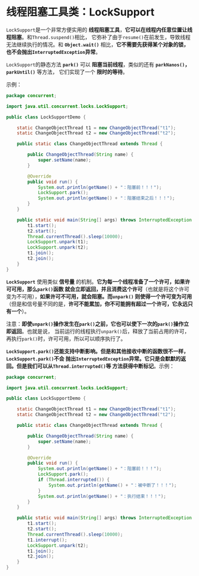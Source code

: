 线程阻塞工具类：LockSupport
===================================================================
`LockSupport`是一个非常方便实用的 **线程阻塞工具**，**它可以在线程内任意位置让线程阻塞**。和`Thread.suspend()`相比，
它弥补了由于`resume()`在前发生，导致线程无法继续执行的情况。和 **`Object.wait()`** 相比，**它不需要先获得某个对象的锁，
也不会抛出`InterruptedException`异常**。

`LockSupport`的静态方法 **`park()`** 可以 **阻塞当前线程**，类似的还有 **`parkNanos()`，`parkUntil()`** 等方法，
它们实现了一个 **限时的等待**。

示例：
```java
package concurrent;

import java.util.concurrent.locks.LockSupport;

public class LockSupportDemo {

    static ChangeObjectThread t1 = new ChangeObjectThread("t1");
    static ChangeObjectThread t2 = new ChangeObjectThread("t2");

    public static class ChangeObjectThread extends Thread {

        public ChangeObjectThread(String name) {
            super.setName(name);
        }

        @Override
        public void run() {
            System.out.println(getName() + "：阻塞前！！！");
            LockSupport.park();
            System.out.println(getName() + "：阻塞结束之后！！！");
        }
    }

    public static void main(String[] args) throws InterruptedException {
        t1.start();
        t2.start();
        Thread.currentThread().sleep(10000);
        LockSupport.unpark(t1);
        LockSupport.unpark(t2);
        t1.join();
        t2.join();
    }
}
```
**`LockSupport`** 使用类似 **信号量** 的机制。**它为每一个线程准备了一个许可，如果许可可用，那么`park()`函数
就会立即返回，并且消费这个许可**（也就是将这个许可变为不可用），**如果许可不可用，就会阻塞。而`unpark()`
则使得一个许可变为可用**（但是和信号量不同的是，**许可不能累加，你不可能拥有超过一个许可，它永远只有一个**）。

注意：**即使`unpark()`操作发生在`park()`之前，它也可以使下一次的`park()`操作立即返回**。也就是说，
当前运行的线程执行`unpark()`后，释放了当前占用的许可，再执行`park()`时，许可可用，所以可以顺序执行了。

**`LockSupport.park()`还能支持中断影响。但是和其他接收中断的函数很不一样，`LockSupport.park()`不会
抛出`InterruptedException`异常。它只是会默默的返回。但是我们可以从`Thread.interrupted()`等
方法获得中断标记**。示例：
```java
package concurrent;

import java.util.concurrent.locks.LockSupport;

public class LockSupportDemo {

    static ChangeObjectThread t1 = new ChangeObjectThread("t1");
    static ChangeObjectThread t2 = new ChangeObjectThread("t2");

    public static class ChangeObjectThread extends Thread {

        public ChangeObjectThread(String name) {
            super.setName(name);
        }

        @Override
        public void run() {
            System.out.println(getName() + "：阻塞前！！！");
            LockSupport.park();
            if (Thread.interrupted()) {
                System.out.println(getName() + "：被中断了！！！");
            }
            System.out.println(getName() + "：执行结束！！！");
        }
    }

    public static void main(String[] args) throws InterruptedException {
        t1.start();
        t2.start();
        Thread.currentThread().sleep(10000);
        t1.interrupt();
        LockSupport.unpark(t2);
        t1.join();
        t2.join();
    }
}
```
